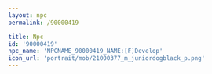 ```yaml
---
layout: npc
permalink: /90000419

title: Npc
id: '90000419'
npc_name: 'NPCNAME_90000419_NAME:[F]Develop'
icon_url: 'portrait/mob/21000377_m_juniordogblack_p.png'
---
```

